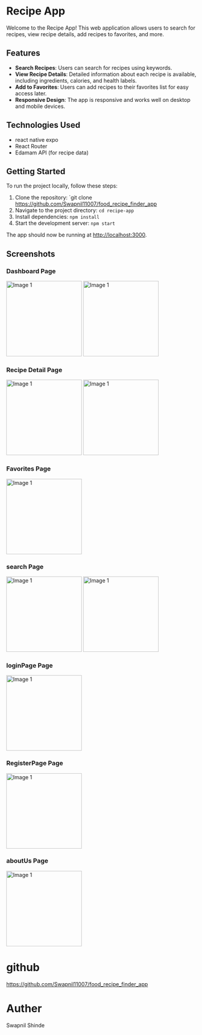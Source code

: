 # Recipe App

Welcome to the Recipe App! This web application allows users to search for recipes, view recipe details, add recipes to favorites, and more.

## Features

- **Search Recipes**: Users can search for recipes using keywords.
- **View Recipe Details**: Detailed information about each recipe is available, including ingredients, calories, and health labels.
- **Add to Favorites**: Users can add recipes to their favorites list for easy access later.
- **Responsive Design**: The app is responsive and works well on desktop and mobile devices.

## Technologies Used

- react native expo
- React Router
- Edamam API (for recipe data)

## Getting Started

To run the project locally, follow these steps:

1. Clone the repository: `git clone https://github.com/Swapnil11007/food_recipe_finder_app
2. Navigate to the project directory: `cd recipe-app`
3. Install dependencies: `npm install`
4. Start the development server: `npm start`

The app should now be running at [http://localhost:3000](http://localhost:3000).

## Screenshots

### Dashboard Page
<p float="left">
<img src="Screenshots/Dashboard.jpeg" alt="Image 1" width="200" />
<img src="Screenshots/DashboardFav.jpeg" alt="Image 1" width="200" />
</p>

### Recipe Detail Page
<p float="left">
<img src="Screenshots/RecipeDetails2.jpeg" alt="Image 1" width="200" />
<img src="Screenshots/RecipeDetails.jpeg" alt="Image 1" width="200" />
</p>

### Favorites Page
<img src="Screenshots/Fav.jpeg" alt="Image 1" width="200" />

### search Page
<p float="left">
<img src="Screenshots/Search.jpeg" alt="Image 1" width="200" />
<img src="Screenshots/Search1.jpeg" alt="Image 1" width="200" />
</p>

### loginPage Page
<img src="Screenshots/login.jpeg" alt="Image 1" width="200" />


### RegisterPage Page
<img src="Screenshots/Register.jpeg" alt="Image 1" width="200" />

### aboutUs Page
<img src="Screenshots/AboutUs.jpeg" alt="Image 1" width="200" />

# github

https://github.com/Swapnil11007/food_recipe_finder_app

# Auther

Swapnil Shinde
